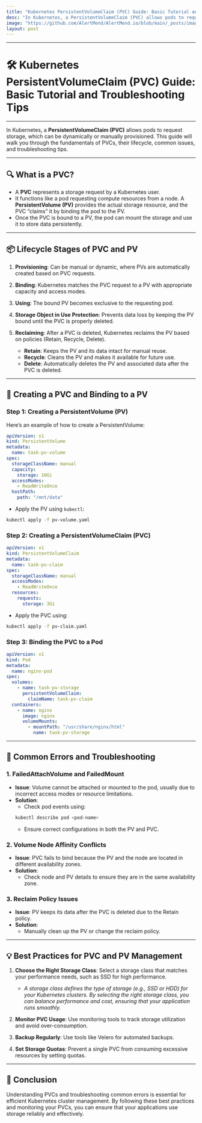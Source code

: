 ```yaml
---
title: "Kubernetes PersistentVolumeClaim (PVC) Guide: Basic Tutorial and Troubleshooting Tips"
desc: "In Kubernetes, a PersistentVolumeClaim (PVC) allows pods to request storage, which can be dynamically or manually provisioned. This guide will walk you through the fundamentals of PVCs, their lifecycle, common issues, and troubleshooting tips."
image: "https://github.com/AlertMend/AlertMend.io/blob/main/_posts/images/pvc.png?raw=true"
layout: post
---
```


---
# 🛠️ **Kubernetes PersistentVolumeClaim (PVC) Guide: Basic Tutorial and Troubleshooting Tips**
---

In Kubernetes, a **PersistentVolumeClaim (PVC)** allows pods to request storage, which can be dynamically or manually provisioned. This guide will walk you through the fundamentals of PVCs, their lifecycle, common issues, and troubleshooting tips.

---

## 🔍 **What is a PVC?**
- A **PVC** represents a storage request by a Kubernetes user.
- It functions like a pod requesting compute resources from a node. A **PersistentVolume (PV)** provides the actual storage resource, and the PVC “claims” it by binding the pod to the PV.
- Once the PVC is bound to a PV, the pod can mount the storage and use it to store data persistently.

---

## 📦 **Lifecycle Stages of PVC and PV**
1. **Provisioning**: Can be manual or dynamic, where PVs are automatically created based on PVC requests.
2. **Binding**: Kubernetes matches the PVC request to a PV with appropriate capacity and access modes.
3. **Using**: The bound PV becomes exclusive to the requesting pod.
4. **Storage Object in Use Protection**: Prevents data loss by keeping the PV bound until the PVC is properly deleted.
5. **Reclaiming**: After a PVC is deleted, Kubernetes reclaims the PV based on policies (Retain, Recycle, Delete).

    - **Retain**: Keeps the PV and its data intact for manual reuse.
    - **Recycle**: Cleans the PV and makes it available for future use.
    - **Delete**: Automatically deletes the PV and associated data after the PVC is deleted.

---

## 📝 **Creating a PVC and Binding to a PV**

### Step 1: **Creating a PersistentVolume (PV)**
Here’s an example of how to create a PersistentVolume:

```yaml
apiVersion: v1
kind: PersistentVolume
metadata:
  name: task-pv-volume
spec:
  storageClassName: manual
  capacity:
    storage: 10Gi
  accessModes:
    - ReadWriteOnce
  hostPath:
    path: "/mnt/data"
```

- Apply the PV using `kubectl`:
```bash
kubectl apply -f pv-volume.yaml
```

### Step 2: **Creating a PersistentVolumeClaim (PVC)**
```yaml
apiVersion: v1
kind: PersistentVolumeClaim
metadata:
  name: task-pv-claim
spec:
  storageClassName: manual
  accessModes:
    - ReadWriteOnce
  resources:
    requests:
      storage: 3Gi
```
- Apply the PVC using:
```bash
kubectl apply -f pv-claim.yaml
```

### Step 3: **Binding the PVC to a Pod**
```yaml
apiVersion: v1
kind: Pod
metadata:
  name: nginx-pod
spec:
  volumes:
    - name: task-pv-storage
      persistentVolumeClaim:
        claimName: task-pv-claim
  containers:
    - name: nginx
      image: nginx
      volumeMounts:
        - mountPath: "/usr/share/nginx/html"
          name: task-pv-storage
```

---

## 🚨 **Common Errors and Troubleshooting**

### 1. **FailedAttachVolume and FailedMount**
- **Issue**: Volume cannot be attached or mounted to the pod, usually due to incorrect access modes or resource limitations.
- **Solution**: 
    - Check pod events using:
    ```bash
    kubectl describe pod <pod-name>
    ```
    - Ensure correct configurations in both the PV and PVC.

### 2. **Volume Node Affinity Conflicts**
- **Issue**: PVC fails to bind because the PV and the node are located in different availability zones.
- **Solution**:
    - Check node and PV details to ensure they are in the same availability zone.

### 3. **Reclaim Policy Issues**
- **Issue**: PV keeps its data after the PVC is deleted due to the Retain policy.
- **Solution**:
    - Manually clean up the PV or change the reclaim policy.

---

## 💡 **Best Practices for PVC and PV Management**

1. **Choose the Right Storage Class**: Select a storage class that matches your performance needs, such as SSD for high performance.

    - *A storage class defines the type of storage (e.g., SSD or HDD) for your Kubernetes clusters. By selecting the right storage class, you can balance performance and cost, ensuring that your application runs smoothly.*

2. **Monitor PVC Usage**: Use monitoring tools to track storage utilization and avoid over-consumption.
3. **Backup Regularly**: Use tools like Velero for automated backups.
4. **Set Storage Quotas**: Prevent a single PVC from consuming excessive resources by setting quotas.

---

## 🎯 **Conclusion**

Understanding PVCs and troubleshooting common errors is essential for efficient Kubernetes cluster management. By following these best practices and monitoring your PVCs, you can ensure that your applications use storage reliably and effectively.








